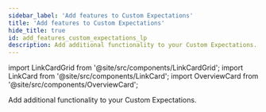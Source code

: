 ```yaml
---
sidebar_label: 'Add features to Custom Expectations'
title: 'Add features to Custom Expectations'
hide_title: true
id: add_features_custom_expectations_lp
description: Add additional functionality to your Custom Expectations.
---
```


import LinkCardGrid from '@site/src/components/LinkCardGrid';
import LinkCard from '@site/src/components/LinkCard';
import OverviewCard from '@site/src/components/OverviewCard';

<OverviewCard title={frontMatter.title}>
  Add additional functionality to your Custom Expectations.
</OverviewCard>

<LinkCardGrid>
  <LinkCard topIcon label="Add comments to Expectations and display them in Data Docs" description="Add descriptive comments to Expectations and display them in Data Docs" to="/oss/guides/expectations/advanced/how_to_add_comments_to_expectations_and_display_them_in_data_docs" icon="/img/comment_icon.svg" />
  <LinkCard topIcon label="Create example cases for a Custom Expectation" description="Add example cases to document and test the behavior of your Expectation" to="/oss/guides/expectations/features_custom_expectations/how_to_add_example_cases_for_an_expectation" icon="/img/example_cases_icon.svg" />
  <LinkCard topIcon label="Add input validation and type checking to a Custom Expectation" description="Add validation and Type Checking to the input parameters of a Custom Expectation" to="/oss/guides/expectations/features_custom_expectations/how_to_add_input_validation_for_an_expectation" icon="/img/validation_check_icon.svg" />
  <LinkCard topIcon label="Add Spark support for Custom Expectations" description="Add native Spark support for your Custom Expectations" to="/oss/guides/expectations/features_custom_expectations/how_to_add_spark_support_for_an_expectation" icon="/img/spark_icon.png" />
  <LinkCard topIcon label="Add SQLAlchemy support for Custom Expectations" description="Add native SQLAlchemy support for your Custom Expectations" to="/oss/guides/expectations/features_custom_expectations/how_to_add_sqlalchemy_support_for_an_expectation" icon="/img/sqlalchemy_logo.png" />
  <LinkCard topIcon label="Add custom parameters to Custom Expectations" description="Add custom parameters to Custom Expectations" to="/oss/guides/expectations/creating_custom_expectations/add_custom_parameters" icon="/img/parameter_icon.svg" />
  <LinkCard topIcon label="Add auto-initializing framework support to a Custom Expectation" description="Automates Expectation parameter estimation" to="/oss/guides/expectations/creating_custom_expectations/how_to_add_support_for_the_auto_initializing_framework_to_a_custom_expectation" icon="/img/custom_expectation_icon.svg" />
</LinkCardGrid>